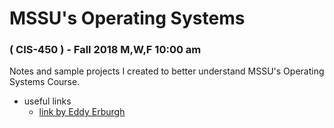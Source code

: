 # MSSU's Operating Systems 
<h3>  ( CIS-450 ) - Fall 2018 M,W,F 10:00 am </h3>
<p></p>
Notes and sample projects I created to better understand MSSU's Operating Systems Course.

* useful links 
  * <a href="https://notes.eddyerburgh.me/operating-systems/linux"> link by Eddy Erburgh </a>

